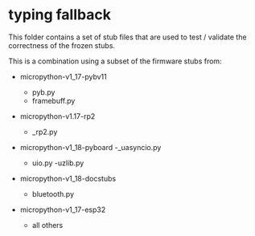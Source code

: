 # typing fallback

This folder contains a set of stub files that are used to test / validate the correctness of the frozen stubs.

This is a combination using a subset of the firmware stubs from: 
- micropython-v1_17-pybv11
    - pyb.py
    - framebuff.py
- micropython-v1.17-rp2
    - _rp2.py

- micropython-v1_18-pyboard
    -_uasyncio.py
    - uio.py
    -uzlib.py
    

- micropython-v1_18-docstubs
    - bluetooth.py 

- micropython-v1_17-esp32
    - all others 
